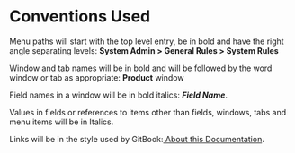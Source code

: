 # Conventions Used

Menu paths will start with the top level entry, be in bold and have the right angle separating levels: **System Admin &gt; General Rules &gt; System Rules**

Window and tab names will be in bold and will be followed by the word window or tab as appropriate: **Product** window

Field names in a window will be in bold italics: _**Field Name**_.

Values in fields or references to items other than fields, windows, tabs and menu items will be in Italics.

Links will be in the style used by GitBook:[ About this Documentation](./).

